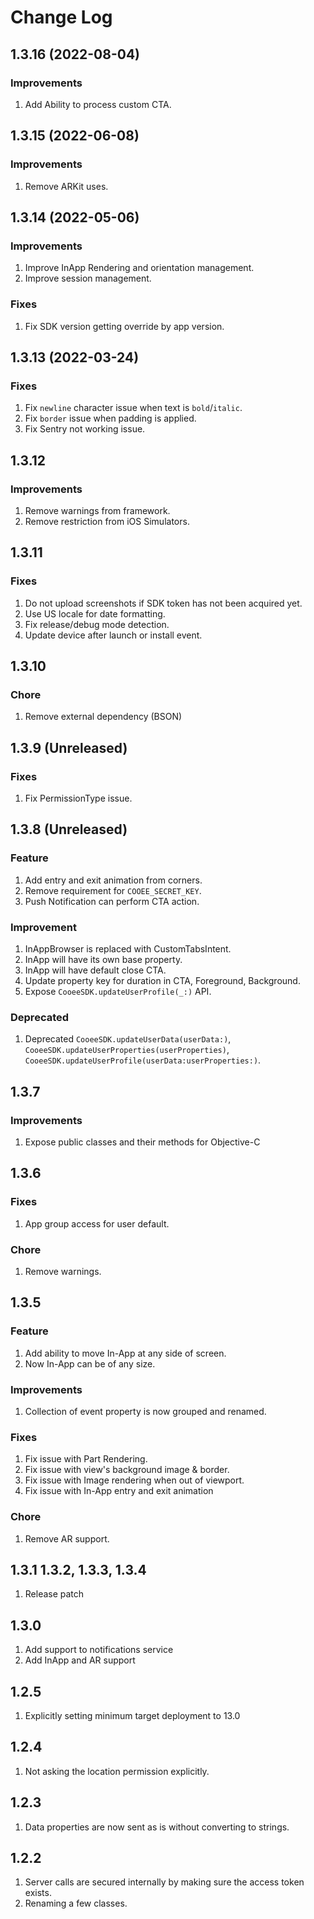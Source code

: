 # Change Log

## 1.3.16 (2022-08-04)

### Improvements

1. Add Ability to process custom CTA.

## 1.3.15 (2022-06-08)

### Improvements

1. Remove ARKit uses.

## 1.3.14 (2022-05-06)

### Improvements

1. Improve InApp Rendering and orientation management.
2. Improve session management.

### Fixes

1. Fix SDK version getting override by app version.

## 1.3.13 (2022-03-24)

### Fixes

1. Fix `newline` character issue when text is `bold`/`italic`.
2. Fix `border` issue when padding is applied.
3. Fix Sentry not working issue.

## 1.3.12

### Improvements
1. Remove warnings from framework.
2. Remove restriction from iOS Simulators.

## 1.3.11

### Fixes

1. Do not upload screenshots if SDK token has not been acquired yet.
2. Use US locale for date formatting.
3. Fix release/debug mode detection.
4. Update device after launch or install event.

## 1.3.10

### Chore

1. Remove external dependency (BSON)

## 1.3.9 (Unreleased)

### Fixes
1. Fix PermissionType issue.

## 1.3.8 (Unreleased)

### Feature

1. Add entry and exit animation from corners.
2. Remove requirement for `COOEE_SECRET_KEY`.
3. Push Notification can perform CTA action.

### Improvement

1. InAppBrowser is replaced with CustomTabsIntent.
2. InApp will have its own base property.
3. InApp will have default close CTA.
4. Update property key for duration in CTA, Foreground, Background.
5. Expose `CooeeSDK.updateUserProfile(_:)` API.

### Deprecated

1. Deprecated `CooeeSDK.updateUserData(userData:)`, `CooeeSDK.updateUserProperties(userProperties)`, 
`CooeeSDK.updateUserProfile(userData:userProperties:)`.

## 1.3.7

### Improvements
1. Expose public classes and their methods for Objective-C


## 1.3.6

### Fixes
1. App group access for user default.

### Chore

1. Remove warnings.

## 1.3.5

### Feature

1. Add ability to move In-App at any side of screen.
2. Now In-App can be of any size.

### Improvements

1. Collection of event property is now grouped and renamed.

### Fixes

1. Fix issue with Part Rendering.
2. Fix issue with view's background image & border.
3. Fix issue with Image rendering when out of viewport.
4. Fix issue with In-App entry and exit animation

### Chore

1. Remove AR support.

## 1.3.1 1.3.2, 1.3.3, 1.3.4

1. Release patch

## 1.3.0

1. Add support to notifications service
2. Add InApp and AR support

## 1.2.5

1. Explicitly setting minimum target deployment to 13.0

## 1.2.4

1. Not asking the location permission explicitly.

## 1.2.3

1. Data properties are now sent as is without converting to strings.

## 1.2.2

1. Server calls are secured internally by making sure the access token exists.
2. Renaming a few classes.
